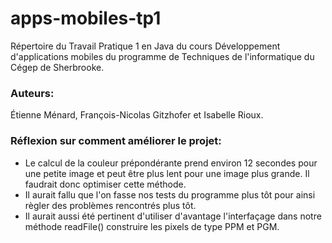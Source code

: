 # apps-mobiles-tp1
Répertoire du Travail Pratique 1 en Java du cours Développement d'applications mobiles du programme de Techniques de l'informatique du Cégep de Sherbrooke.

### Auteurs: 
Étienne Ménard, François-Nicolas Gitzhofer et Isabelle Rioux.

### Réflexion sur comment améliorer le projet:
- Le calcul de la couleur prépondérante prend environ 12 secondes pour une petite image et peut être plus lent pour une image plus grande. Il faudrait donc optimiser cette méthode.
- Il aurait fallu que l'on fasse nos tests du programme plus tôt pour ainsi règler des problèmes rencontrés plus tôt. 
- Il aurait aussi été pertinent d'utiliser d'avantage l'interfaçage dans notre méthode readFile() construire les pixels de type PPM et PGM.







